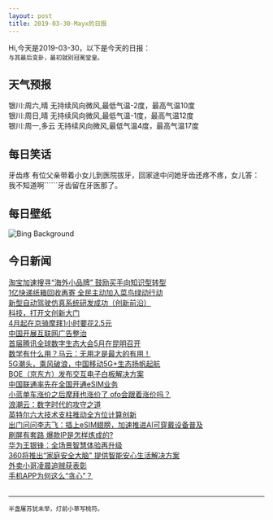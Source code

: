 ```yaml
---
layout: post
title: 2019-03-30-Mayx的日报
---
```


Hi,今天是2019-03-30，以下是今天的日报：<br><small>
与其最后变卦，最初就别冠冕堂皇。</small><!--more-->
## 天气预报
银川:周六,晴 无持续风向微风,最低气温-2度，最高气温10度<br>银川:周日,晴 无持续风向微风,最低气温-1度，最高气温12度<br>银川:周一,多云 无持续风向微风,最低气温4度，最高气温17度
## 每日笑话
牙齿疼 有位父亲带着小女儿到医院拔牙，回家途中问她牙齿还疼不疼，女儿答：我不知道啊``````牙齿留在牙医那了。
## 每日壁纸
![Bing Background](https://cn.bing.com/th?id=OHR.AurovilleIndia_EN-US6353298531_1920x1080.jpg&rf=NorthMale_1920x1080.jpg&pid=hp "Auroville, India (© Vikram Ramakrishnan/Shutterstock)")
## 今日新闻

[淘宝加速搜寻“海外小品牌” 鼓励买手向知识型转型](http://it.people.com.cn/n1/2019/0330/c1009-31004255.html)   
[1亿快递纸箱回收再寄 全民主动加入菜鸟绿动行动](http://it.people.com.cn/n1/2019/0330/c1009-31004254.html)   
[新型自动驾驶仿真系统研发成功（创新前沿）](http://it.people.com.cn/n1/2019/0330/c1009-31004163.html)   
[科技，打开文创新大门](http://it.people.com.cn/n1/2019/0330/c1009-31004188.html)   
[4月起在京骑摩拜1小时要花2.5元](http://it.people.com.cn/n1/2019/0330/c1009-31004136.html)   
[中国开展互联网广告整治](http://it.people.com.cn/n1/2019/0329/c1009-31003941.html)   
[首届腾讯全球数字生态大会5月在昆明召开](http://it.people.com.cn/n1/2019/0329/c1009-31003885.html)   
[数学有什么用？马云：无用才是最大的有用！](http://it.people.com.cn/n1/2019/0329/c1009-31003887.html)   
[5G潮头，乘风破浪，中国移动5G+生态扬帆起航](http://it.people.com.cn/n1/2019/0329/c1009-31003821.html)   
[BOE（京东方）发布交互电子白板解决方案](http://it.people.com.cn/n1/2019/0329/c1009-31003746.html)   
[中国联通率先在全国开通eSIM业务](http://it.people.com.cn/n1/2019/0329/c1009-31003699.html)   
[小蓝单车涨价之后摩拜也涨价了 ofo会跟着涨价吗？](http://it.people.com.cn/n1/2019/0329/c1009-31003670.html)   
[浪潮云：数字时代的攻守之道](http://it.people.com.cn/n1/2019/0329/c1009-31003374.html)   
[英特尔六大技术支柱推动全方位计算创新](http://it.people.com.cn/n1/2019/0329/c1009-31003382.html)   
[出门问问李志飞：插上eSIM翅膀，加速推进AI可穿戴设备普及](http://it.people.com.cn/n1/2019/0329/c1009-31003493.html)   
[刷屏有套路 爆款IP是怎样炼成的?](http://it.people.com.cn/n1/2019/0329/c1009-31003524.html)   
[华为王银锋：全场景智慧体验再升级](http://it.people.com.cn/n1/2019/0329/c1009-31002245.html)   
[360将推出“家庭安全大脑" 提供智能安心生活解决方案](http://it.people.com.cn/n1/2019/0329/c1009-31002262.html)   
[外卖小哥凌晨追贼获表彰](http://it.people.com.cn/n1/2019/0329/c1009-31002222.html)   
[手机APP为何这么“贪心”？](http://it.people.com.cn/n1/2019/0329/c1009-31002231.html)   
<br />

***

<small>半盏屠苏犹未举，灯前小草写桃符。</small>
